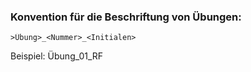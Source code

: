 ### Konvention für die Beschriftung von Übungen:
```
>Übung>_<Nummer>_<Initialen>
```
Beispiel: Übung_01_RF
